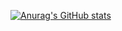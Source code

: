 [![Anurag's GitHub stats](https://github-readme-stats.vercel.app/api?username=Harsche&show_icons=true&theme=transparent)]([https://github.com/anuraghazra](https://github.com/Harsche)/github-readme-stats)

